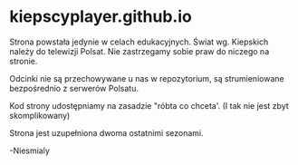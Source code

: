 # kiepscyplayer.github.io
Strona powstała jedynie w celach edukacyjnych.
Świat wg. Kiepskich należy do telewizji Polsat. Nie zastrzegamy sobie praw do niczego na stronie.

Odcinki nie są przechowywane u nas w repozytorium, są strumieniowane bezpośrednio z serwerów Polsatu.

Kod strony udostępniamy na zasadzie "róbta co chceta'.
(I tak nie jest zbyt skomplikowany)

Strona jest uzupełniona dwoma ostatnimi sezonami.

-Niesmialy

